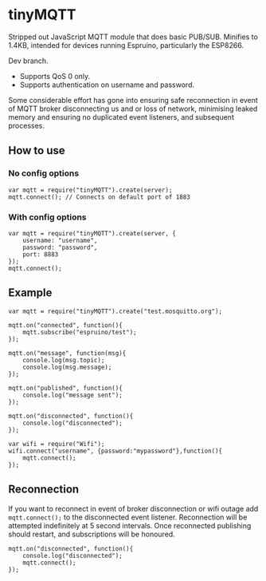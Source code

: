 # tinyMQTT

Stripped out JavaScript MQTT module that does basic PUB/SUB. Minifies to 1.4KB, intended for devices running Espruino, particularly the ESP8266. 

Dev branch.

- Supports QoS 0 only.
- Supports authentication on username and password.

Some considerable effort has gone into ensuring safe reconnection in event of MQTT broker disconnecting us and or loss of network, minimising leaked memory and ensuring no duplicated event listeners, and subsequent processes.

## How to use
### No config options

```
var mqtt = require("tinyMQTT").create(server);
mqtt.connect(); // Connects on default port of 1883
```
### With config options

```
var mqtt = require("tinyMQTT").create(server, {
	username: "username",
	password: "password",
	port: 8883
});
mqtt.connect();
```

## Example

```
var mqtt = require("tinyMQTT").create("test.mosquitto.org");

mqtt.on("connected", function(){
	mqtt.subscribe("espruino/test");
});

mqtt.on("message", function(msg){
	console.log(msg.topic);
	console.log(msg.message);
});

mqtt.on("published", function(){
	console.log("message sent");
});

mqtt.on("disconnected", function(){
	console.log("disconnected");
});

var wifi = require("Wifi");
wifi.connect("username", {password:"mypassword"},function(){
	mqtt.connect();
});
```

## Reconnection
If you want to reconnect in event of broker disconnection or wifi outage add ```mqtt.connect();``` to the disconnected event listener. Reconnection will be attempted indefinitely at 5 second intervals. Once reconnected publishing should restart, and subscriptions will be honoured.

```
mqtt.on("disconnected", function(){
	console.log("disconnected");
	mqtt.connect();
});

```